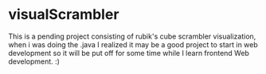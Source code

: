# visualScrambler
This is a pending project consisting of rubik's cube scrambler visualization, when i was doing the .java I realized it may be a good project to start in web development so it will be put off for some time while I learn frontend Web development. :)
